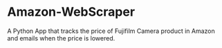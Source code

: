 # Amazon-WebScraper

A Python App that tracks the price of Fujifilm Camera product in Amazon and emails when the price is lowered. 